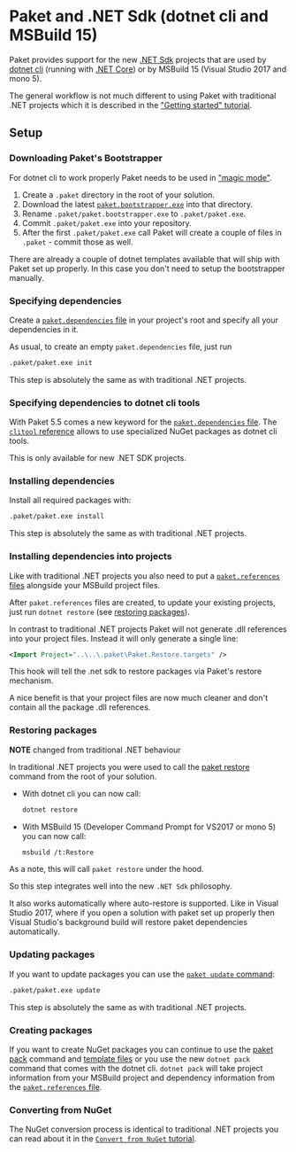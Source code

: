 # Paket and .NET Sdk (dotnet cli and MSBuild 15)

Paket provides support for the new [.NET Sdk](https://github.com/dotnet/sdk) projects that are used by [dotnet cli](https://github.com/dotnet/cli) (running with [.NET Core](https://github.com/dotnet/core)) or by MSBuild 15 (Visual Studio 2017 and mono 5).

The general workflow is not much different to using Paket with traditional .NET projects which it is described in the ["Getting started" tutorial](getting-started.html). 

## Setup

### Downloading Paket's Bootstrapper

For dotnet cli to work properly Paket needs to be used in ["magic mode"](bootstrapper.html#Magic-mode).

1. Create a `.paket` directory in the root of your solution.
1. Download the latest [`paket.bootstrapper.exe`](https://github.com/fsprojects/Paket/releases/latest)
   into that directory.
1. Rename `.paket/paket.bootstrapper.exe` to `.paket/paket.exe`.
1. Commit `.paket/paket.exe` into your repository.
1. After the first `.paket/paket.exe` call Paket will create a couple of files in `.paket` - commit those as well.

There are already a couple of dotnet templates available that will ship with Paket set up properly. In this case you don't need to setup the bootstrapper manually.

### Specifying dependencies

Create a [`paket.dependencies` file](dependencies-file.html) in your project's
root and specify all your dependencies in it. 

As usual, to create an empty `paket.dependencies` file, just run

```sh
.paket/paket.exe init
```

This step is absolutely the same as with traditional .NET projects.

### Specifying dependencies to dotnet cli tools

With Paket 5.5 comes a new keyword for the [`paket.dependencies` file](dependencies-file.html). The [`clitool` reference](nuget-dependencies.html#Special-case-dotnet-cli-tools) allows to use specialized NuGet packages as dotnet cli tools.


This is only available for new .NET SDK projects.

### Installing dependencies

Install all required packages with:

```sh
.paket/paket.exe install
```

This step is absolutely the same as with traditional .NET projects.

### Installing dependencies into projects

Like with traditional .NET projects you also need to put a [`paket.references` files](references-files.html) alongside your MSBuild project files.

After `paket.references` files are created, to update your existing projects, just run `dotnet restore` (see [restoring packages](paket-and-dotnet-cli.html#Restoring-packages)).

In contrast to traditional .NET projects Paket will not generate .dll references into your project files. 
Instead it will only generate a single line:

```xml
<Import Project="..\..\.paket\Paket.Restore.targets" />
```

This hook will tell the .net sdk to restore packages via Paket's restore mechanism. 

A nice benefit is that your project files are now much cleaner and don't contain all the package .dll references.

### Restoring packages

**NOTE** changed from traditional .NET behaviour

In traditional .NET projects you were used to call the [paket restore](paket-restore.html) command from the root of your solution.

- With dotnet cli you can now call:

    ```sh
    dotnet restore
    ```

- With MSBuild 15 (Developer Command Prompt for VS2017 or mono 5) you can now call:

    ```sh
    msbuild /t:Restore
    ```

As a note, this will call `paket restore` under the hood.

So this step integrates well into the new `.NET Sdk` philosophy.

It also works automatically where auto-restore is supported. Like in Visual Studio 2017, where if you open a solution with paket set up properly then Visual Studio's background build will restore paket dependencies automatically.

### Updating packages

If you want to update packages you can use the [`paket update` command](paket-update.html):

```sh
.paket/paket.exe update
```

This step is absolutely the same as with traditional .NET projects.

### Creating packages

If you want to create NuGet packages you can continue to use the [paket pack](paket-pack.html) command and [template files](template-files.html) or you use the new `dotnet pack` command that comes with the dotnet cli. `dotnet pack` will take project information from your MSBuild project and dependency information from the [`paket.references` file](references-files.html).

### Converting from NuGet

The NuGet conversion process is identical to traditional .NET projects you can read about it in the [`Convert from NuGet` tutorial](convert-from-nuget-tutorial.html).

